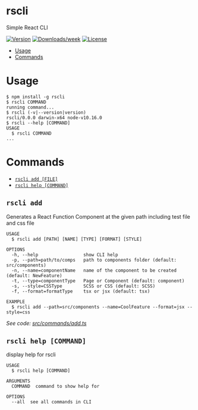 rscli
=====

Simple React CLI

[![Version](https://img.shields.io/npm/v/rscli.svg)](https://npmjs.org/package/rscli)
[![Downloads/week](https://img.shields.io/npm/dw/rscli.svg)](https://npmjs.org/package/rscli2)
[![License](https://img.shields.io/npm/l/rscli2.svg)](https://github.com/mdoye/rscli/blob/master/package.json)

<!-- toc -->
* [Usage](#usage)
* [Commands](#commands)
<!-- tocstop -->
# Usage
<!-- usage -->
```sh-session
$ npm install -g rscli
$ rscli COMMAND
running command...
$ rscli (-v|--version|version)
rscli/0.0.0 darwin-x64 node-v10.16.0
$ rscli --help [COMMAND]
USAGE
  $ rscli COMMAND
...
```
<!-- usagestop -->
# Commands
<!-- commands -->
* [`rscli add [FILE]`](#rscli-hello-file)
* [`rscli help [COMMAND]`](#rscli-help-command)

## `rscli add`

Generates a React Function Component at the given path including test file and css file

```
USAGE
  $ rscli add [PATH] [NAME] [TYPE] [FORMAT] [STYLE]

OPTIONS
  -h, --help                 show CLI help
  -p, --path=path/to/comps   path to components folder (default: src/components)   
  -n, --name=componentName   name of the component to be created (default: NewFeature)
  -t, --type=componentType   Page or Component (default: component)
  -s, --style=CSSType        SCSS or CSS (default: SCSS)
  -f, --format=formatType    tsx or jsx (default: tsx)

EXAMPLE
  $ rscli add --path=src/components --name=CoolFeature --format=jsx --style=css
```

_See code: [src/commands/add.ts](https://github.com/mdoye/rscli/blob/v0.0.0/src/commands/add.ts)_

## `rscli help [COMMAND]`

display help for rscli

```
USAGE
  $ rscli help [COMMAND]

ARGUMENTS
  COMMAND  command to show help for

OPTIONS
  --all  see all commands in CLI
```

<!-- commandsstop -->
